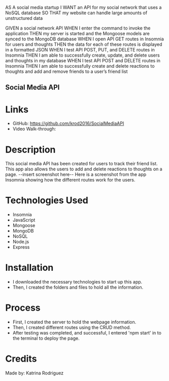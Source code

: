 AS A social media startup
I WANT an API for my social network that uses a NoSQL database
SO THAT my website can handle large amounts of unstructured data

GIVEN a social network API
WHEN I enter the command to invoke the application
THEN my server is started and the Mongoose models are synced to the MongoDB database
WHEN I open API GET routes in Insomnia for users and thoughts
THEN the data for each of these routes is displayed in a formatted JSON
WHEN I test API POST, PUT, and DELETE routes in Insomnia
THEN I am able to successfully create, update, and delete users and thoughts in my database
WHEN I test API POST and DELETE routes in Insomnia
THEN I am able to successfully create and delete reactions to thoughts and add and remove friends to a user’s friend list

## Social Media API

# Links
* GitHub: https://github.com/krod2016/SocialMediaAPI
* Video Walk-through: 

# Description
This social media API has been created for users to track their friend list. This app also allows the users to add and delete reactions to thoughts on a page. 
--insert screenshot here--
Here is a screenshot from the app Insomnia showing how the different routes work for the users.

# Technologies Used
* Insomnia
* JavaScript
* Mongoose
* MongoDB
* NoSQL
* Node.js
* Express

# Installation
* I downloaded the necessary technologies to start up this app.
* Then, I created the folders and files to hold all the information.

# Process
* First, I created the server to hold the webpage information.
* Then, I created different routes using the CRUD method.
* After testing was completed, and successful, I entered 'npm start' in to the terminal to deploy the page.

# Credits
Made by: Katrina Rodriguez
